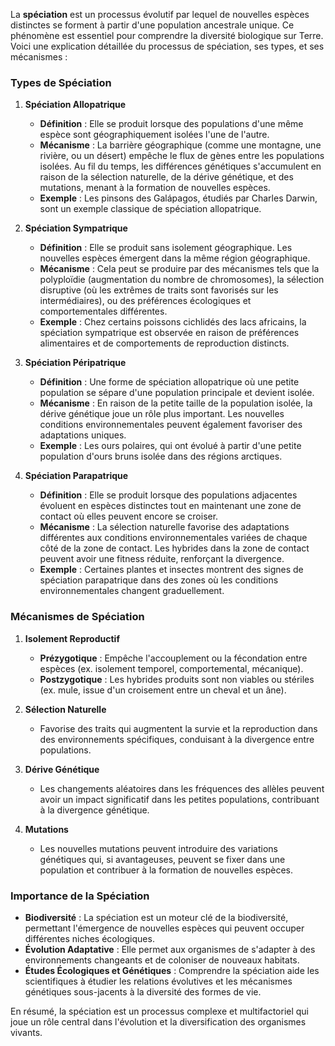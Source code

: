 La **spéciation** est un processus évolutif par lequel de nouvelles espèces distinctes se forment à partir d'une population ancestrale unique. Ce phénomène est essentiel pour comprendre la diversité biologique sur Terre. Voici une explication détaillée du processus de spéciation, ses types, et ses mécanismes :

### Types de Spéciation

1. **Spéciation Allopatrique**
    - **Définition** : Elle se produit lorsque des populations d'une même espèce sont géographiquement isolées l'une de l'autre.
    - **Mécanisme** : La barrière géographique (comme une montagne, une rivière, ou un désert) empêche le flux de gènes entre les populations isolées. Au fil du temps, les différences génétiques s'accumulent en raison de la sélection naturelle, de la dérive génétique, et des mutations, menant à la formation de nouvelles espèces.
    - **Exemple** : Les pinsons des Galápagos, étudiés par Charles Darwin, sont un exemple classique de spéciation allopatrique.

2. **Spéciation Sympatrique**
    - **Définition** : Elle se produit sans isolement géographique. Les nouvelles espèces émergent dans la même région géographique.
    - **Mécanisme** : Cela peut se produire par des mécanismes tels que la polyploïdie (augmentation du nombre de chromosomes), la sélection disruptive (où les extrêmes de traits sont favorisés sur les intermédiaires), ou des préférences écologiques et comportementales différentes.
    - **Exemple** : Chez certains poissons cichlidés des lacs africains, la spéciation sympatrique est observée en raison de préférences alimentaires et de comportements de reproduction distincts.

3. **Spéciation Péripatrique**
    - **Définition** : Une forme de spéciation allopatrique où une petite population se sépare d'une population principale et devient isolée.
    - **Mécanisme** : En raison de la petite taille de la population isolée, la dérive génétique joue un rôle plus important. Les nouvelles conditions environnementales peuvent également favoriser des adaptations uniques.
    - **Exemple** : Les ours polaires, qui ont évolué à partir d'une petite population d'ours bruns isolée dans des régions arctiques.

4. **Spéciation Parapatrique**
    - **Définition** : Elle se produit lorsque des populations adjacentes évoluent en espèces distinctes tout en maintenant une zone de contact où elles peuvent encore se croiser.
    - **Mécanisme** : La sélection naturelle favorise des adaptations différentes aux conditions environnementales variées de chaque côté de la zone de contact. Les hybrides dans la zone de contact peuvent avoir une fitness réduite, renforçant la divergence.
    - **Exemple** : Certaines plantes et insectes montrent des signes de spéciation parapatrique dans des zones où les conditions environnementales changent graduellement.

### Mécanismes de Spéciation

1. **Isolement Reproductif**
    - **Prézygotique** : Empêche l'accouplement ou la fécondation entre espèces (ex. isolement temporel, comportemental, mécanique).
    - **Postzygotique** : Les hybrides produits sont non viables ou stériles (ex. mule, issue d'un croisement entre un cheval et un âne).

2. **Sélection Naturelle**
    - Favorise des traits qui augmentent la survie et la reproduction dans des environnements spécifiques, conduisant à la divergence entre populations.

3. **Dérive Génétique**
    - Les changements aléatoires dans les fréquences des allèles peuvent avoir un impact significatif dans les petites populations, contribuant à la divergence génétique.

4. **Mutations**
    - Les nouvelles mutations peuvent introduire des variations génétiques qui, si avantageuses, peuvent se fixer dans une population et contribuer à la formation de nouvelles espèces.

### Importance de la Spéciation

- **Biodiversité** : La spéciation est un moteur clé de la biodiversité, permettant l'émergence de nouvelles espèces qui peuvent occuper différentes niches écologiques.
- **Évolution Adaptative** : Elle permet aux organismes de s'adapter à des environnements changeants et de coloniser de nouveaux habitats.
- **Études Écologiques et Génétiques** : Comprendre la spéciation aide les scientifiques à étudier les relations évolutives et les mécanismes génétiques sous-jacents à la diversité des formes de vie.

En résumé, la spéciation est un processus complexe et multifactoriel qui joue un rôle central dans l'évolution et la diversification des organismes vivants.